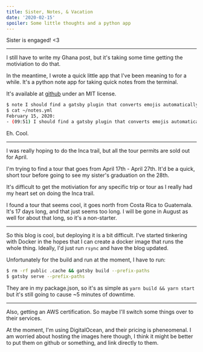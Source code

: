 ```yaml
---
title: Sister, Notes, & Vacation
date: '2020-02-15'
spoiler: Some little thoughts and a python app
---
```


Sister is engaged! <3

---

I still have to write my Ghana post, but it's taking some time getting
the motiviation to do that.

In the meantime, I wrote a quick little app that I've been meaning to
for a while. It's a python note app for taking quick notes from the
terminal.

It's available at [github](https://github.com/dylanarmstrong/note) under
an MIT license.

```bash
$ note I should find a gatsby plugin that converts emojis automatically
$ cat ~/notes.yml
February 15, 2020:
- (09:51) I should find a gatsby plugin that converts emojis automatically
```

Eh. Cool.

---

I was really hoping to do the Inca trail, but all the tour permits are
sold out for April.

I'm trying to find a tour that goes from April 17th - April 27th. It'd
be a quick, short tour before going to see my sister's graduation on
the 28th.

It's difficult to get the motiviation for any specific trip or tour
as I really had my heart set on doing the Inca trail.

I found a tour that seems cool, it goes north from Costa Rica to Guatemala.
It's 17 days long, and that just seems too long. I will be gone in August
as well for about that long, so it's a non-starter.

---

So this blog is cool, but deploying it is a bit difficult. I've started
tinkering with Docker in the hopes that I can create a docker image that
runs the whole thing. Ideally, I'd just run `rsync` and have the blog
updated.

Unfortunately for the build and run at the moment, I have to run:

```bash
$ rm -rf public .cache && gatsby build --prefix-paths
$ gatsby serve --prefix-paths
```

They are in my package.json, so it's as simple as `yarn build && yarn start`
but it's still going to cause ~5 minutes of downtime.

---

Also, getting an AWS certification. So maybe I'll switch some things over to
their services.

At the moment, I'm using DigitalOcean, and their pricing is pheneomenal.
I am worried about hosting the images here though, I think it might be
better to put them on github or something, and link directly to them.
